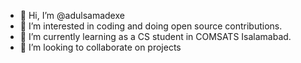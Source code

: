 - 👋 Hi, I’m @adulsamadexe
- 👀 I’m interested in coding and doing open source contributions.
- 🌱 I’m currently learning as a  CS student in COMSATS Isalamabad.
- 💞️ I’m looking to collaborate on projects


<!---
adulsamadexe/adulsamadexe is a ✨ special ✨ repository because its `README.md` (this file) appears on your GitHub profile.
You can click the Preview link to take a look at your changes.
--->
